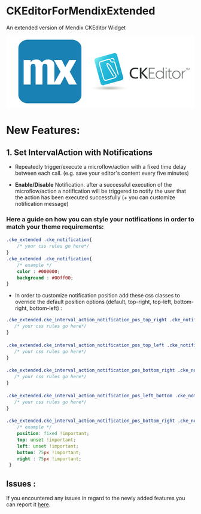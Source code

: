 # CKEditorForMendixExtended
An extended version of Mendix CKEditor Widget  

<p align="center">
<img src="MxCKEditorExtended.png?raw=true" />
</p>

# New Features:

## 1. Set IntervalAction with Notifications

* Repeatedly trigger/execute a microflow/action with a fixed time delay between each call. (e.g. save your editor's content every five minutes) 

* **Enable/Disable** Notification. after a successful execution of the microflow/action a notification will be triggered to notify the user that the action has been executed successfully (+ you can customize notification message)

### Here a guide on how you can style your notifications in order to match your theme requirements:

```css
.cke_extended .cke_notification{
    /* your css rules go here*/
} 
.cke_extended .cke_notification{
    /* example */
    color : #000000;
    background : #00ff00;
} 

```

* In order to customize notification position add these css classes to override the default position options (default, top-right, top-left, bottom-right, bottom-left) :
     
     
```css
.cke_extended.cke_interval_action_notification_pos_top_right .cke_notifications_area[style]{ 
   /* your css rules go here*/ 
}

.cke_extended.cke_interval_action_notification_pos_top_left .cke_notifications_area[style]{
   /* your css rules go here*/ 
}

.cke_extended.cke_interval_action_notification_pos_bottom_right .cke_notifications_area[style]{ 
   /* your css rules go here*/
}

.cke_extended.cke_interval_action_notification_pos_left_bottom .cke_notifications_area[style]{ 
   /* your css rules go here*/ 
}

.cke_extended.cke_interval_action_notification_pos_bottom_right .cke_notifications_area[style]{
    /* example */
    position: fixed !important;
    top: unset !important; 
    left: unset !important;
    bottom: 75px !important;
    right : 75px !important;
 }
```


## Issues : 

If you encountered any issues in regard to the newly added features you can report it [here](https://github.com/bizzomate/CKEditorForMendixExtended/issues).





